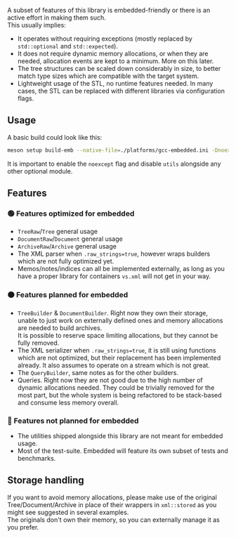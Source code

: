 A subset of features of this library is embedded-friendly or there is an active effort in making them such.  
This usually implies:

- It operates without requiring exceptions (mostly replaced by `std::optional` and `std::expected`).
- It does not require dynamic memory allocations, or when they are needed, allocation events are kept to a minimum. More on this later.
- The tree structures can be scaled down considerably in size, to better match type sizes which are compatible with the target system.
- Lightweight usage of the STL, no runtime features needed. In many cases, the STL can be replaced with different libraries via configuration flags.

## Usage

A basic build could look like this:

```bash
meson setup build-emb --native-file=./platforms/gcc-embedded.ini -Dnoexcept=true -Dutils=false
```

It is important to enable the `noexcept` flag and disable `utils` alongside any other optional module. 

## Features

### 🟢 Features optimized for embedded
- `TreeRaw`/`Tree` general usage
- `DocumentRaw`/`Document` general usage
- `ArchiveRaw`/`Archive` general usage
- The XML parser when `.raw_strings=true`, however wraps builders which are not fully optimized yet.
- Memos/notes/indices can all be implemented externally, as long as you have a proper library for containers `vs.xml` will not get in your way.

### 🟠 Features planned for embedded
- `TreeBuilder` & `DocumentBuilder`. Right now they own their storage, unable to just work on externally defined ones and memory allocations are needed to build archives.  
  It is possible to reserve space limiting allocations, but they cannot be fully removed.
- The XML serializer when `.raw_strings=true`, it is still using functions which are not optimized, but their replacement has been implemented already. It also assumes to operate on a stream which is not great.
- The `QueryBuilder`, same notes as for the other builders.
- Queries. Right now they are not good due to the high number of dynamic allocations needed. They could be trivially removed for the most part, but the whole system is being refactored to be stack-based and consume less memory overall.

### 🔴 Features not planned for embedded
- The utilities shipped alongside this library are not meant for embedded usage.
- Most of the test-suite. Embedded will feature its own subset of tests and benchmarks.

## Storage handling

If you want to avoid memory allocations, please make use of the original Tree/Document/Archive in place of their wrappers in `xml::stored` as you might see suggested in several examples.  
The originals don't own their memory, so you can externally manage it as you prefer.